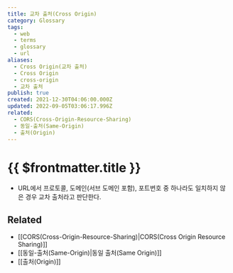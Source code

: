 ```yaml
---
title: 교차 출처(Cross Origin)
category: Glossary
tags:
  - web
  - terms
  - glossary
  - url
aliases:
  - Cross Origin(교차 출처)
  - Cross Origin
  - cross-origin
  - 교차 출처
publish: true
created: 2021-12-30T04:06:00.000Z
updated: 2022-09-05T03:06:17.996Z
related:
  - CORS(Cross-Origin-Resource-Sharing)
  - 동일-출처(Same-Origin)
  - 출처(Origin)
---
```


# {{ $frontmatter.title }}

- URL에서 프로토콜, 도메인(서브 도메인 포함), 포트번호 중 하나라도 일치하지 않은 경우 교차 출처라고 판단한다.

## Related

- [[CORS(Cross-Origin-Resource-Sharing)|CORS(Cross Origin Resource Sharing)]]
- [[동일-출처(Same-Origin)|동일 출처(Same Origin)]]
- [[출처(Origin)]]
